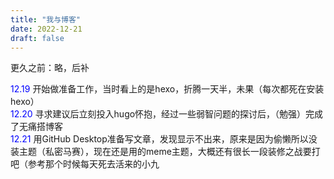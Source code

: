 ```yaml
---
title: "我与博客"
date: 2022-12-21
draft: false
---
```


更久之前：略，后补

<font style="color:blue">12.19 </font>开始做准备工作，当时看上的是hexo，折腾一天半，未果（每次都死在安装hexo）<br><font style="color:blue">12.20 </font>寻求建议后立刻投入hugo怀抱，经过一些弱智问题的探讨后，（勉强）完成了无痛搭博客<br><font style="color:blue">12.21 </font>用GitHub Desktop准备写文章，发现显示不出来，原来是因为偷懒所以没装主题（私密马赛），现在还是用的meme主题，大概还有很长一段装修之战要打吧（参考那个时候每天死去活来的小九